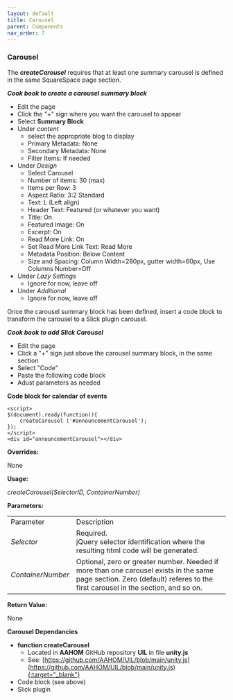 ```yaml
---
layout: default
title: Carousel
parent: Components
nav_order: 7
---
```


### Carousel

The ***createCarousel*** requires that at least one summary carousel is defined in the same SquareSpace page section.   

***Cook book to create a carousel summary block***
- Edit the page
- Click the "+" sign where you want the carousel to appear
- Select **Summary Block**
- Under *content* 
	- select the appropriate blog to display
	- Primary Metadata: None
	- Secondary Metadata: None
	- Filter Items: If needed
- Under *Design* 
	- Select Carousel
	- Number of items: 30 (max)
	- Items per Row: 3 
	- Aspect Ratio: 3:2 Standard
	- Text: L (Left align)
	- Header Text: Featured (or whatever you want)
	- Title: On
	- Featured Image: On
	- Excerpt: On
	- Read More Link: On
	- Set Read More Link Text: Read More
	- Metadata Position: Below Content
	- Size and Spacing: Column Width=280px, gutter width=60px, Use Columns Number=Off
- Under *Lazy Settings*
	- Ignore for now, leave off
- Under *Additional*
	- Ignore for now, leave off

Once the carousel summary block has been defined, insert a code block to 
transform the carousel to a Slick plugin carousel.  

***Cook book to add Slick Carousel***
- Edit the page
- Click a "+" sign just above the carousel summary block, in the same section 
- Select "Code"
- Paste the following code block
- Adust parameters as needed

**Code block for calendar of events**
```
<script>
$(document).ready(function(){
    createCarousel ('#announcementCarousel');    
});
</script>
<div id="announcementCarousel"></div>
``` 

**Overrides:**

None

**Usage:**

*createCarousel(SelectorID, ContainerNumber)*

**Parameters:**

<table class="ws-table-all notranslate"> 
  <tbody>
    <tr class="tableTop">
     <td style="width:120px">Parameter</td>
     <td>Description</td>
    </tr>
    <tr>
      <td><em>Selector</em></td>
      <td>Required.<br>jQuery selector identification where the resulting html code will be generated.</td>
    </tr>
    <tr>
      <td><em>ContainerNumber</em></td>
      <td>Optional, zero or greater number.  Needed if more than one carousel exists in the same page section.  Zero (default) referes to the first carousel in the section, and so on.
      </td>
    </tr>
  </tbody>
</table>

**Return Value:**

None


**Carousel Dependancies**
- **function createCarousel**
  - Located in **AAHOM** GitHub repository **UIL** in file **unity.js**
  - See: [https://github.com/AAHOM/UIL/blob/main/unity.js](https://github.com/AAHOM/UIL/blob/main/unity.js){:target="_blank"}
- Code block (see above)
- Slick plugin
